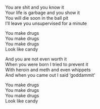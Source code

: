 You are shit and you know it  
Your life is garbage and you show it  
You will die soon in the ball pit  
I’ll leave you unsupervised for a minute

You make drugs  
You make drugs  
You make drugs  
Look like candy

And you are not even worth it  
When you were born I tried to prevent it  
With heroin and meth and even whippets  
And when you came out I said ‘goddammit’

You make drugs  
You make drugs  
You make drugs  
Look like candy